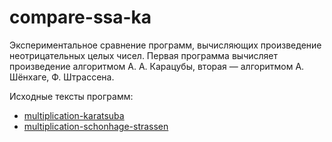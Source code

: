 # compare-ssa-ka

Экспериментальное сравнение программ, вычисляющих произведение неотрицательных целых чисел. Первая программа вычисляет произведение алгоритмом А. А. Карацубы, вторая &mdash; алгоритмом А. Шёнхаге, Ф. Штрассена.

Исходные тексты программ:
+ [multiplication-karatsuba](https://github.com/stepan-dolgorukov/multiplication-karatsuba)
+ [multiplication-schonhage-strassen](https://github.com/stepan-dolgorukov/multiplication-schonhage-strassen)
